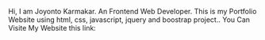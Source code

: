 Hi,
I am Joyonto Karmakar.
An Frontend Web Developer.
This is my Portfolio Website using html, css, javascript, jquery and boostrap project..
You Can Visite My Website this link:  
